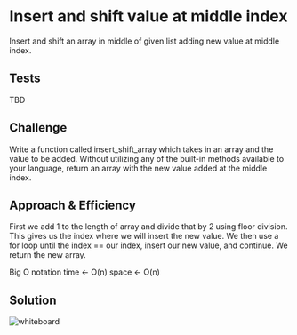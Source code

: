 # Insert and shift value at middle index
Insert and shift an array in middle of given list adding new value at middle index.

## Tests

TBD

## Challenge
Write a function called insert_shift_array which takes in an array and the value to be added. Without utilizing any of the built-in methods available to your language, return an array with the new value added at the middle index.

## Approach & Efficiency
First we add 1 to the length of array and divide that by 2 using floor division. This gives us the index where we will insert the new value. We then use a for loop until the index == our index, insert our new value, and continue. We return the new array.

Big O notation
time <- O(n)
space <- O(n)

## Solution
![whiteboard](./assets/array-shift.jpg)
